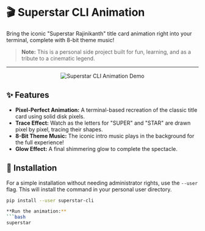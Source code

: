 # 🎬 Superstar CLI Animation

Bring the iconic "Superstar Rajinikanth" title card animation right into your terminal, complete with 8-bit theme music!

> **Note:** This is a personal side project built for fun, learning, and as a tribute to a cinematic legend.

---

<p align="center">
  <img src="https://github.com/user-attachments/assets/c80ac82a-e9f2-49dc-8a29-36b333d83198" alt="Superstar CLI Animation Demo">
</p>


## ✨ Features

* **Pixel-Perfect Animation:** A terminal-based recreation of the classic title card using solid disk pixels.
* **Trace Effect:** Watch as the letters for "SUPER" and "STAR" are drawn pixel by pixel, tracing their shapes.
* **8-Bit Theme Music:** The iconic intro music plays in the background for the full experience!
* **Glow Effect:** A final shimmering glow to complete the spectacle.

## 🚀 Installation

For a simple installation without needing administrator rights, use the `--user` flag. This will install the command in your personal user directory.

```bash
pip install --user superstar-cli

**Run the animation:**
```bash
superstar
